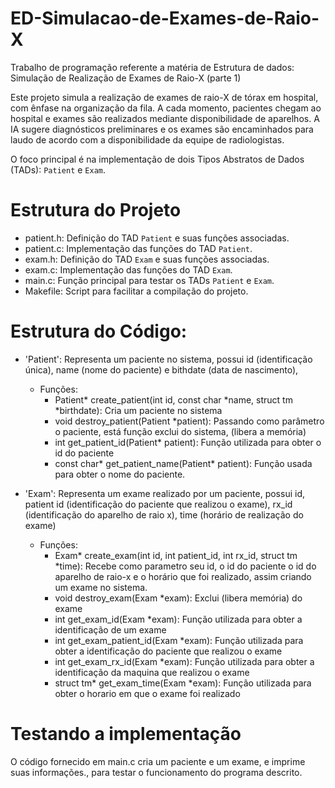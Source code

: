 # ED-Simulacao-de-Exames-de-Raio-X
Trabalho de programação referente a matéria de Estrutura de dados: Simulação de Realização de Exames de Raio-X (parte 1)

Este projeto simula a realização de exames de raio-X de tórax em hospital, com ênfase na organização da fila.
A cada momento, pacientes chegam ao hospital e exames são realizados mediante disponibilidade de aparelhos. A IA sugere
diagnósticos preliminares e os exames são encaminhados para laudo de acordo com a disponibilidade
da equipe de radiologistas.

O foco principal é na implementação de dois Tipos Abstratos de Dados (TADs): `Patient` e `Exam`.

# Estrutura do Projeto

- patient.h: Definição do TAD `Patient` e suas funções associadas.
- patient.c: Implementação das funções do TAD `Patient`.
- exam.h: Definição do TAD `Exam` e suas funções associadas.
- exam.c: Implementação das funções do TAD `Exam`.
- main.c: Função principal para testar os TADs `Patient` e `Exam`.
- Makefile: Script para facilitar a compilação do projeto.

# Estrutura do Código:
 - 'Patient': Representa um paciente no sistema, possui id (identificação única), name (nome do paciente) e bithdate (data de nascimento),
   - Funções:
     - Patient* create_patient(int id, const char *name, struct tm *birthdate): Cria um paciente no sistema
     - void destroy_patient(Patient *patient): Passando como parâmetro o paciente, está função exclui do sistema, (libera a memória)
     - int get_patient_id(Patient* patient): Função utilizada para obter o id do paciente
     - const char* get_patient_name(Patient* patient): Função usada para obter o nome do paciente.

- 'Exam': Representa um exame realizado por um paciente, possui id, patient id (identificação do paciente que realizou o exame), rx_id (identificação do aparelho de raio x), time (horário de realização do exame)
  - Funções:
    - Exam* create_exam(int id, int patient_id, int rx_id, struct tm *time): Recebe como parametro seu id, o id do paciente o id do aparelho de raio-x e o horário que foi realizado, assim criando um exame no sistema.
    - void destroy_exam(Exam *exam): Exclui (libera memória) do exame
    - int get_exam_id(Exam *exam): Função utilizada para obter a identificação de um exame
    - int get_exam_patient_id(Exam *exam): Função utilizada para obter a identificação do paciente que realizou o exame
    - int get_exam_rx_id(Exam *exam): Função utilizada para obter a identificação da maquina que realizou o exame
    - struct tm* get_exam_time(Exam *exam): Função utilizada para obter o horario em que o exame foi realizado

# Testando a implementação
O código fornecido em main.c cria um paciente e um exame, e imprime suas informações., para testar o funcionamento do programa descrito.
